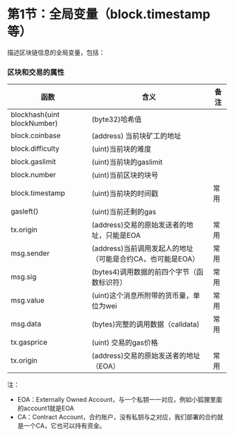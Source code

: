 # 第1节：全局变量（block.timestamp等）

描述区块链信息的全局变量，包括：

### 区块和交易的属性

| 函数                        | 含义                                                       | 备注 |
| --------------------------- | ---------------------------------------------------------- | ---- |
| blockhash(uint blockNumber) | (byte32)哈希值                                             |      |
| block.coinbase              | (address) 当前块矿工的地址                                 |      |
| block.difficulty            | (uint)当前块的难度                                         |      |
| block.gaslimit              | (uint)当前块的gaslimit                                     |      |
| block.number                | (uint)当前区块的块号                                       |      |
| block.timestamp             | (uint)当前块的时间戳                                       | 常用 |
| gasleft()                   | (uint)当前还剩的gas                                        |      |
| tx.origin                   | (address)交易的原始发送者的地址，只能是EOA                 | 常用 |
| msg.sender                  | (address)当前调用发起人的地址（可能是合约CA，也可能是EOA） | 常用 |
| msg.sig                     | (bytes4)调用数据的前四个字节（函数标识符）                 | 常用 |
| msg.value                   | (uint)这个消息所附带的货币量，单位为wei                    | 常用 |
| msg.data                    | (bytes)完整的调用数据（calldata)                           | 常用 |
| tx.gasprice                 | (uint) 交易的gas价格                                       |      |
| tx.origin                   | (address)交易的原始发送者的地址（EOA）                     | 常用 |



注：

- EOA：Externally Owned Account，与一个私钥一一对应，例如小狐狸里面的account1就是EOA
- CA：Contract Account，合约账户，没有私钥与之对应，我们部署的合约就是一个CA，它也可以持有资金。
